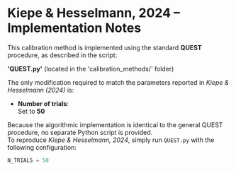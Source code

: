 # Kiepe & Hesselmann, 2024 – Implementation Notes

This calibration method is implemented using the standard **QUEST** procedure, as described in the script:

**'QUEST.py'** (located in the 'calibration_methods/' folder)

The only modification required to match the parameters reported in *Kiepe & Hesselmann (2024)* is:

- **Number of trials**:  
  Set to **50**

Because the algorithmic implementation is identical to the general QUEST procedure, no separate Python script is provided.  
To reproduce *Kiepe & Hesselmann, 2024*, simply run `QUEST.py` with the following configuration:

```python
N_TRIALS = 50
```